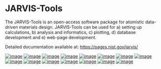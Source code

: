 # JARVIS-Tools

The JARVIS-Tools is an open-access software package for atomistic
data-driven materials design. JARVIS-Tools can be used for a) setting up
calculations, b) analysis and informatics, c) plotting, d) database
development and e) web-page development.

Detailed documentation available at: https://pages.nist.gov/jarvis/


[![image](https://badge.fury.io/py/jarvis-tools.svg)](https://pypi.org/project/jarvis-tools/)
[![image](https://anaconda.org/conda-forge/jarvis-tools/badges/version.svg)](https://anaconda.org/conda-forge/jarvis-tools)
[![image](https://img.shields.io/github/v/tag/usnistgov/jarvis)](https://github.com/usnistgov/jarvis)
[![image](https://ci.appveyor.com/api/projects/status/d8na8vyfm7ulya9p/branch/master?svg=true)](https://ci.appveyor.com/project/knc6/jarvis-63tl9)
[![image](https://github.com/usnistgov/jarvis/workflows/JARVIS-Tools%20github%20action/badge.svg)](https://github.com/usnistgov/jarvis)
[![image](https://github.com/usnistgov/jarvis/workflows/JARVIS-Tools%20linting/badge.svg)](https://github.com/usnistgov/jarvis)
[![image](https://img.shields.io/codecov/c/github/knc6/jarvis)](https://codecov.io/gh/knc6/jarvis)
[![image](https://img.shields.io/pypi/dm/jarvis-tools.svg)](https://img.shields.io/pypi/dm/jarvis-tools.svg)
[![image](https://pepy.tech/badge/jarvis-tools)](https://pepy.tech/badge/jarvis-tools)
[![image](https://zenodo.org/badge/DOI/10.5281/zenodo.3903515.svg)](https://doi.org/10.5281/zenodo.3903515)
[![image](https://img.shields.io/github/commit-activity/y/usnistgov/jarvis)](https://github.com/usnistgov/jarvis)
[![image](https://img.shields.io/github/repo-size/usnistgov/jarvis)](https://github.com/usnistgov/jarvis)
[![image](https://img.shields.io/badge/JARVIS-Figshare-Green.svg)](https://figshare.com/authors/Kamal_Choudhary/4445539)
[![image](https://img.shields.io/badge/JARVIS-ToolsDocs-Green.svg)](https://pages.nist.gov/jarvis)
[![image](https://colab.research.google.com/assets/colab-badge.svg)](https://github.com/JARVIS-Materials-Design/jarvis-tools-notebooks)

